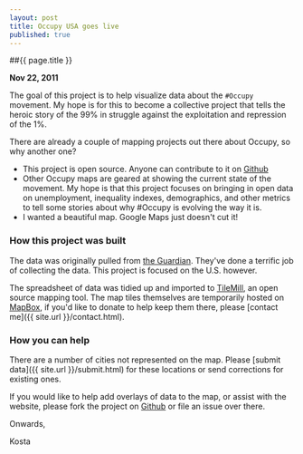 ```yaml
---
layout: post
title: Occupy USA goes live
published: true
---
```


##{{ page.title }}

**Nov 22, 2011**

The goal of this project is to help visualize data about the `#Occupy` movement. My hope is for this to become a collective project that tells the heroic story of the 99% in struggle against the exploitation and repression of the 1%.

There are already a couple of mapping projects out there about Occupy, so why another one?

- This project is open source. Anyone can contribute to it on [Github](https://github.com/kostajh/occupy_usa)
- Other Occupy maps are geared at showing the current state of the movement. My hope is that this project focuses on bringing in open data on unemployment, inequality indexes, demographics, and other metrics to tell some stories about why #Occupy is evolving the way it is.
- I wanted a beautiful map. Google Maps just doesn't cut it!

### How this project was built

The data was originally pulled from [the Guardian](http://www.guardian.co.uk/news/datablog/interactive/2011/oct/18/occupy-protests-map-world). They've done a terrific job of collecting the data. This project is focused on the U.S. however.

The spreadsheet of data was tidied up and imported to [TileMill](https://www.tilemill.com), an open source mapping tool. The map tiles themselves are temporarily hosted on [MapBox](http://www.mapbox.com), if you'd like to donate to help keep them there, please [contact me]({{ site.url }}/contact.html).

### How you can help

There are a number of cities not represented on the map. Please [submit data]({{ site.url }}/submit.html) for these locations or send corrections for existing ones.

If you would like to help add overlays of data to the map, or assist with the website, please fork the project on [Github](https://github.com/kostajh/occupy_usa) or file an issue over there.

Onwards,

Kosta

